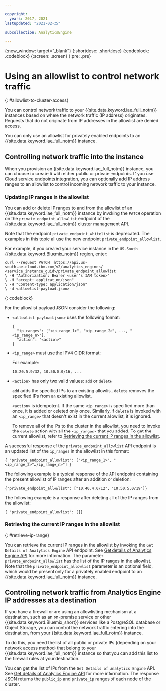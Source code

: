 ```yaml
---

copyright:
  years: 2017, 2021
lastupdated: "2021-02-25"

subcollection: AnalyticsEngine

---
```


{:new_window: target="_blank"}
{:shortdesc: .shortdesc}
{:codeblock: .codeblock}
{:screen: .screen}
{:pre: .pre}

# Using an allowlist to control network traffic
{: #allowlist-to-cluster-access}

You can control network traffic to your {{site.data.keyword.iae_full_notm}} instances based on where the network traffic (IP address) originates. Requests that do not originate from IP addresses in the allowlist are denied access.

You can only use an allowlist for privately enabled endpoints to an {{site.data.keyword.iae_full_notm}} instance.

## Controlling network traffic into the instance

When you provision an {{site.data.keyword.iae_full_notm}} instance, you can choose to create it with either public or private endpoints. If you use [Cloud service endpoints integration](/docs/AnalyticsEngine?topic=AnalyticsEngine-service-endpoint-integration), you can optionally add IP address ranges to an allowlist to control incoming network traffic to your instance.

### Updating IP ranges in the allowlist

You can add or delete IP ranges to and from the allowlist of an {{site.data.keyword.iae_full_notm}} instance by invoking the `PATCH` operation on the `private_endpoint_allowlist` endpoint of the {{site.data.keyword.iae_full_notm}} cluster management API.

Note that the endpoint `private_endpoint_whitelist` is deprecated. The examples in this topic all use the new endpoint `private_endpoint_allowlist`.  

For example, if you created your service instance in the `US-South` {{site.data.keyword.Bluemix_notm}} region, enter:
```
curl --request PATCH  https://api.us-south.ae.cloud.ibm.com/v2/analytics_engines/ <service_instance_guid>/private_endpoint_allowlist
\ -H "Authorization: Bearer <user's IAM token>"
\ -H "accept: application/json"
\ -H "Content-type: application/json"
\ -d <allowlist-payload.json>
```
{: codeblock}


For the allowlist payload JSON consider the following:
- `<allowlist-payload.json>` uses the following format:
  ```
  {
    "ip_ranges": ["<ip_range_1>", "<ip_range_2>", ..., "<ip_range_n>"],
    "action": "<action>"
  }
  ```

- `<ip_range>` must use the IPV4 CIDR format:

  For example:
  ```
  10.20.5.9/32, 10.50.0.0/16, ...
  ```
- `<action>` has only two valid values: `add` or `delete`

  `add` adds the specified IPs to an existing allowlist. `delete` removes the specified IPs from an existing allowlist.

  `<action>` is idempotent. If the same `<ip_range>` is specified more than once, it is added or deleted only once. Similarly, if `delete` is invoked with an `<ip_range>` that doesn't exist in the current allowlist, it ìs ignored.

  To remove all of the IPs to the cluster in the allowlist, you need to invoke the `delete` action with all the `<ip_ranges>` that you added. To get the current allowlist, refer to [Retrieving the current IP ranges in the allowlist](#retrieve-ip-range).

A successful response of the `private_endpoint_allowlist`  API  endpoint is an updated list of the `ip_ranges` in the allowlist in this format:
```
{ "private_endpoint_allowlist": ["<ip_range_1>", "<ip_range_2>"…/ip_range_n>"] }
```
The following example is a typical response of the API endpoint containing the present allowlist of IP ranges after an addition or deletion:
```
{"private_endpoint_allowlist": ["10.40.4.0/12", "10.50.5.0/19"]}
```
The following example is a response after deleting all of the IP ranges from the allowlist:
```
{ "private_endpoint_allowlist": []}
```

### Retrieving the current IP ranges in the allowlist
{: #retrieve-ip-range}

You can retrieve the current IP ranges in the allowlist by invoking the `Get Details of Analytics Engine` API endpoint. See [Get details of Analytics Engine API](https://cloud.ibm.com/apidocs/ibm-analytics-engine#get-details-of-analytics-engine) for more information. The parameter `private_endpoint_allowlist` has the list of the IP ranges in the allowlist. Note that the `private_endpoint_allowlist` parameter is an optional field, which would be present only for a privately enabled endpoint to an  {{site.data.keyword.iae_full_notm}} instance.

## Controlling network traffic from Analytics Engine IP addresses at a destination

If you have a firewall or are using an allowlisting mechanism at a destination, such as an on-premise service or other {{site.data.keyword.Bluemix_short}} services like a PostgreSQL database or Object Storage, you can control the network traffic entering into the destination, from your {{site.data.keyword.iae_full_notm}} instance.

To do this, you need the list of all public or private IPs (depending on your network access method) that belong to your {{site.data.keyword.iae_full_notm}} instance so that you can add this list to the firewall rules at your destination.

You can get the list of IPs from the `Get Details of Analytics Engine` API. See [Get details of Analytics Engine API](https://cloud.ibm.com/apidocs/ibm-analytics-engine#get-details-of-analytics-engine) for more information. The response JSON returns the `public_ip` and `private_ip` ranges of each node of the cluster.
